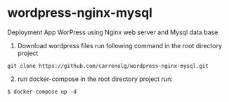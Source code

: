 # wordpress-nginx-mysql
Deployment App WorPress using Nginx web server and Mysql data base

1. Download wordpress files run following command in the root directory project
```
git clone https://github.com/carrenolg/wordpress-nginx-mysql.git 
```

2. run docker-compose in the root directory project run: 
```
$ docker-compose up -d
```
